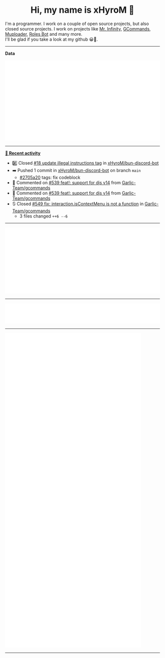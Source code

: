 <p align="center">
    <!-- <img src="https://avatars.githubusercontent.com/u/56601352" width="192" alt="hyro's pfp" /> -->
    <h1 align="center">Hi, my name is xHyroM 👋</h1>
</p>

I'm a programmer. I work on a couple of open source projects, but also closed source projects. I work on projects like [Mr. Infinity](https://discord.com/oauth2/authorize?client_id=720321585625694239&scope=bot%20applications.commands&permissions=8&redirect_uri=https://blobs.gq/imanager&prompt=consent&response_type=code), [GCommands](https://github.com/Garlic-Team/GCommands), [Muploader](https://github.com/xHyroM/Muploader), [Roles Bot](https://github.com/xHyroM/roles-bot) and many more.  
I'll be glad if you take a look at my github 😀👀.

___
**Data**

<img src="https://github.com/xHyroM/xHyroM/blob/master/.cache/base.svg">

___

**[📰 Recent activity](https://github.com/xHyroM)**
* #️⃣ Closed [#18 update illegal instructions tag](https://github.com/xHyroM/bun-discord-bot/issues/18) in [xHyroM/bun-discord-bot](https://github.com/xHyroM/bun-discord-bot)
* ➡️ Pushed 1 commit in [xHyroM/bun-discord-bot](https://github.com/xHyroM/bun-discord-bot) on branch `main`
  * [#2705a20](https://github.com/xHyroM/bun-discord-bot/commit/2705a20) tags: fix codeblock
* 💬 Commented on [#539 feat!: support for djs v14](https://github.com/Garlic-Team/gcommands/issues/539) from [Garlic-Team/gcommands](https://github.com/Garlic-Team/gcommands)
* 💬 Commented on [#539 feat!: support for djs v14](https://github.com/Garlic-Team/gcommands/issues/539) from [Garlic-Team/gcommands](https://github.com/Garlic-Team/gcommands)
* 🔃 Closed [#549 fix: interaction.isContextMenu is not a function](https://github.com/Garlic-Team/gcommands/pull/549) in [Garlic-Team/gcommands](https://github.com/Garlic-Team/gcommands)
  * 3 files changed `++6 --6`


___

<img src="https://github.com/xHyroM/xHyroM/blob/master/.cache/isocalendar.svg">

___

<img src="https://github.com/xHyroM/xHyroM/blob/master/.cache/languages.svg">

___

<img src="https://github.com/xHyroM/xHyroM/blob/master/.cache/achievements.svg">

___
